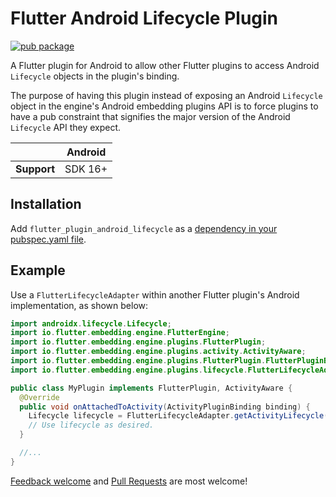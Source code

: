 # Flutter Android Lifecycle Plugin

[![pub package](https://img.shields.io/pub/v/flutter_plugin_android_lifecycle.svg)](https://pub.dev/packages/flutter_plugin_android_lifecycle)

A Flutter plugin for Android to allow other Flutter plugins to access  Android `Lifecycle` objects
in the plugin's binding.

The purpose of having this plugin instead of exposing an Android `Lifecycle` object in the engine's
Android embedding plugins API is to force plugins to have a pub constraint that signifies the
major version of the Android `Lifecycle` API they expect.

|             | Android |
|-------------|---------|
| **Support** | SDK 16+ |

## Installation

Add `flutter_plugin_android_lifecycle` as a [dependency in your pubspec.yaml file](https://flutter.dev/using-packages/).

## Example

Use a `FlutterLifecycleAdapter` within another Flutter plugin's Android implementation, as shown
below:

```java
import androidx.lifecycle.Lifecycle;
import io.flutter.embedding.engine.FlutterEngine;
import io.flutter.embedding.engine.plugins.FlutterPlugin;
import io.flutter.embedding.engine.plugins.activity.ActivityAware;
import io.flutter.embedding.engine.plugins.FlutterPlugin.FlutterPluginBinding;
import io.flutter.embedding.engine.plugins.lifecycle.FlutterLifecycleAdapter;

public class MyPlugin implements FlutterPlugin, ActivityAware {
  @Override
  public void onAttachedToActivity(ActivityPluginBinding binding) {
    Lifecycle lifecycle = FlutterLifecycleAdapter.getActivityLifecycle(binding);
    // Use lifecycle as desired.
  }

  //...
}
```

[Feedback welcome](https://github.com/flutter/flutter/issues) and
[Pull Requests](https://github.com/flutter/packages/pulls) are most welcome!
